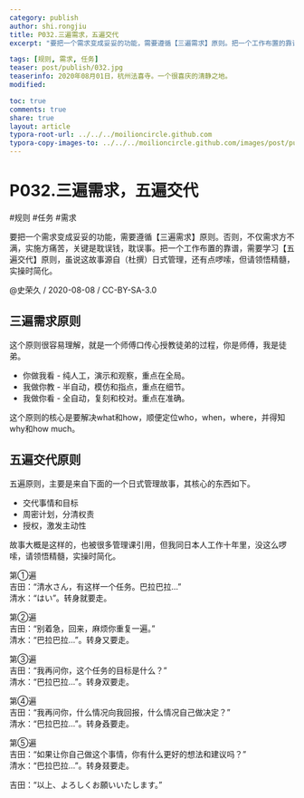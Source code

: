 ```yaml
---
category: publish
author: shi.rongjiu
title: P032.三遍需求，五遍交代
excerpt: "要把一个需求变成妥妥的功能，需要遵循【三遍需求】原则。把一个工作布置的靠谱，需要学习【五遍交代】原则的精髓。"

tags: [规则, 需求, 任务]
teaser: post/publish/032.jpg
teaserinfo: 2020年08月01日，杭州法喜寺。一个很喜庆的清静之地。
modified:

toc: true
comments: true
share: true
layout: article
typora-root-url: ../../../moilioncircle.github.com
typora-copy-images-to: ../../../moilioncircle.github.com/images/post/publish/
---
```


# P032.三遍需求，五遍交代

#规则 #任务 #需求

要把一个需求变成妥妥的功能，需要遵循【三遍需求】原则。否则，不仅需求方不满，实施方痛苦，关键是耽误钱，耽误事。把一个工作布置的靠谱，需要学习【五遍交代】原则，虽说这故事源自（杜撰）日式管理，还有点啰嗦，但请领悟精髓，实操时简化。

@史荣久 / 2020-08-08 / CC-BY-SA-3.0  

## 三遍需求原则



这个原则很容易理解，就是一个师傅口传心授教徒弟的过程，你是师傅，我是徒弟。

* 你做我看 - 纯人工，演示和观察，重点在全局。
* 我做你教 - 半自动，模仿和指点，重点在细节。
* 我做你看 - 全自动，复刻和校对。重点在准确。

这个原则的核心是要解决what和how，顺便定位who，when，where，并得知why和how much。

## 五遍交代原则



五遍原则，主要是来自下面的一个日式管理故事，其核心的东西如下。

* 交代事情和目标
* 周密计划，分清权责
* 授权，激发主动性



故事大概是这样的，也被很多管理课引用，但我同日本人工作十年里，没这么啰嗦，请领悟精髓，实操时简化。

第①遍  
吉田：“清水さん，有这样一个任务。巴拉巴拉...”  
清水：“はい”。转身就要走。

第②遍  
吉田：“别着急，回来，麻烦你重复一遍。”  
清水：“巴拉巴拉...”。转身又要走。

第③遍  
吉田：“我再问你，这个任务的目标是什么？”  
清水：“巴拉巴拉...”。转身双要走。

第④遍  
吉田：“我再问你，什么情况向我回报，什么情况自己做决定？”  
清水：“巴拉巴拉...”。转身叒要走。

第⑤遍  
吉田：“如果让你自己做这个事情，你有什么更好的想法和建议吗？”  
清水：“巴拉巴拉...”。转身叕要走。

吉田：“以上、よろしくお願いいたします。” 

